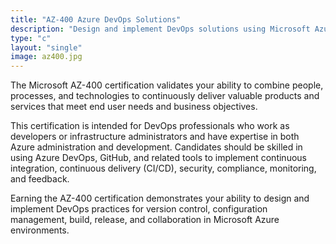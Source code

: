 ```yaml
---
title: "AZ-400 Azure DevOps Solutions"
description: "Design and implement DevOps solutions using Microsoft Azure DevOps"
type: "c"
layout: "single"
image: az400.jpg
---
```

The Microsoft AZ-400 certification validates your ability to combine people, processes, and technologies to continuously deliver valuable products and services that meet end user needs and business objectives.

This certification is intended for DevOps professionals who work as developers or infrastructure administrators and have expertise in both Azure administration and development. Candidates should be skilled in using Azure DevOps, GitHub, and related tools to implement continuous integration, continuous delivery (CI/CD), security, compliance, monitoring, and feedback.

Earning the AZ-400 certification demonstrates your ability to design and implement DevOps practices for version control, configuration management, build, release, and collaboration in Microsoft Azure environments.

